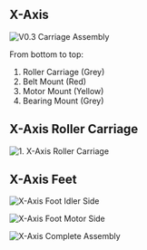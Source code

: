 ## X-Axis

![V0.3 Carriage Assembly](https://giant.gfycat.com/WickedColorlessHochstettersfrog.gif)

From bottom to top:
1. Roller Carriage (Grey)
2. Belt Mount (Red)
3. Motor Mount (Yellow)
4. Bearing Mount (Grey)

## X-Axis Roller Carriage

![1. X-Axis Roller Carriage](https://imgur.com/a/0spigFE)


## X-Axis Feet

![X-Axis Foot Idler Side](https://i.imgur.com/xP4gGSf.png)

![X-Axis Foot Motor Side](https://i.imgur.com/WBAooYf.png)

![X-Axis Complete Assembly](https://i.imgur.com/tvuzWSx.png)
